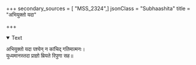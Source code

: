 +++
secondary_sources = [ "MSS_2324",]
jsonClass = "Subhaashita"
title = "अभियुक्तो यदा"

+++

<details open><summary>Text</summary>

अभियुक्तो यदा पश्येन् न कांचिद् गतिमात्मनः।  
युध्यमानस्तदा प्राज्ञो म्रियते रिपुणा सह॥
</details>
